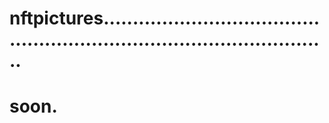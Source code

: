 # nftpictures............................................................................................
# soon.
